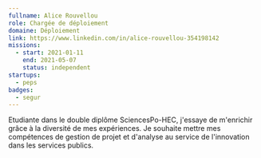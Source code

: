 ```yaml
---
fullname: Alice Rouvellou
role: Chargée de déploiement
domaine: Déploiement
link: https://www.linkedin.com/in/alice-rouvellou-354198142
missions:
  - start: 2021-01-11
    end: 2021-05-07
    status: independent
startups:
  - peps
badges:
  - segur
---
```


Etudiante dans le double diplôme SciencesPo-HEC, j'essaye de m'enrichir grâce à la diversité de mes expériences. Je souhaite mettre mes compétences de gestion de projet et d'analyse au service de l'innovation dans les services publics. 
